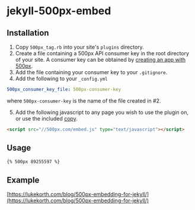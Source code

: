 jekyll-500px-embed
==================

## Installation

1. Copy `500px_tag.rb` into your site's `plugins` directory.
2. Create a file containing a 500px API consumer key in the root directory of your site.
A consumer key can be obtained by [creating an app with 500px](https://500px.com/settings/applications).
3. Add the file containing your consumer key to your `.gitignore`.
4. Add the following to your `_config.yml`

  ```yaml
  500px_consumer_key_file: 500px-consumer-key
  ```

  where `500px-consumer-key` is the name of the file created in #2.

5. Add the following javascript to any page you wish to use the plugin on, or use the included [copy](500px-embed.js).

  ```html
  <script src="//500px.com/embed.js" type="text/javascript"></script>
  ```

## Usage

```markdown
{% 500px 89255597 %}
```

## Example

[https://lukekorth.com/blog/500px-embedding-for-jekyll/](https://lukekorth.com/blog/500px-embedding-for-jekyll/)

